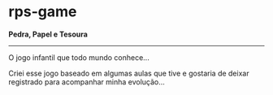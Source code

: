 # rps-game

**Pedra, Papel e Tesoura**<br>
<hr>
O jogo infantil que todo mundo conhece...

Criei esse jogo baseado em algumas aulas que tive e gostaria de deixar registrado para acompanhar minha evolução...<br>
